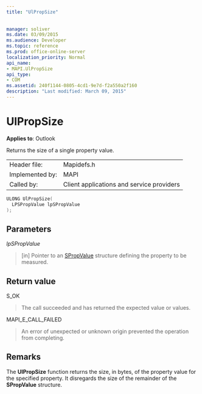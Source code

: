 ```yaml
---
title: "UlPropSize"
 
 
manager: soliver
ms.date: 03/09/2015
ms.audience: Developer
ms.topic: reference
ms.prod: office-online-server
localization_priority: Normal
api_name:
- MAPI.UlPropSize
api_type:
- COM
ms.assetid: 240f1144-0805-4cd1-9e7d-f2a550a2f160
description: "Last modified: March 09, 2015"
---
```


# UlPropSize

  
  
**Applies to**: Outlook 
  
Returns the size of a single property value. 
  
|||
|:-----|:-----|
|Header file:  <br/> |Mapidefs.h  <br/> |
|Implemented by:  <br/> |MAPI  <br/> |
|Called by:  <br/> |Client applications and service providers  <br/> |
   
```cpp
ULONG UlPropSize(
  LPSPropValue lpSPropValue
);
```

## Parameters

 _lpSPropValue_
  
> [in] Pointer to an [SPropValue](spropvalue.md) structure defining the property to be measured. 
    
## Return value

S_OK 
  
> The call succeeded and has returned the expected value or values. 
    
MAPI_E_CALL_FAILED 
  
> An error of unexpected or unknown origin prevented the operation from completing.
    
## Remarks

The **UlPropSize** function returns the size, in bytes, of the property value for the specified property. It disregards the size of the remainder of the **SPropValue** structure. 
  

